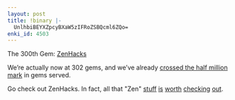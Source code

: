 ```yaml
---
layout: post
title: !binary |-
  UnlhbiBEYXZpcyBXaW5zIFRoZSBQcml6ZQo=
enki_id: 4503
---
```


The 300th Gem: <a
href="http://rubyforge.org/projects/zenhacks/">ZenHacks</a>

<p>
We’re actually now at 302 gems, and we’ve already <a
href="http://gems.rubyforge.org/stats.html">crossed the half million  
mark</a> in gems served.

</p>
<p>
Go check out ZenHacks. In fact, all that "Zen&quot; <a
href="http://rubyforge.org/projects/parsetree/">stuff</a> <a
href="http://rubyforge.org/projects/rubyinline/">is</a> <a
href="http://rubyforge.org/projects/ruby2c/">worth</a> <a
href="http://rubyforge.org/projects/zenweb/">checking</a> <a
href="http://rubyforge.org/projects/zentest/">out</a>.

</p>
